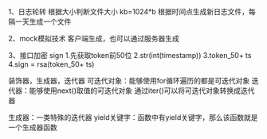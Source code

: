 1、日志轮转
根据大小判断文件大小
kb=1024*b
根据时间点生成新日志文件，每隔一天生成一个文件

2、mock模拟技术
客户端生成，也可以通过服务器生成

3、接口加密
sign
1.先获取token前50位
2.str(int(timestamp))
3.token_50+ ts
4.sign = rsa(token_50+ ts)

装饰器，生成器，迭代器
可迭代对象：能够使用for循环遍历的都是可迭代对象
迭代器：能够使用next()取值的可迭代对象
通过iter()可以将可迭代对象转换成迭代器

生成器：一类特殊的迭代器
yield关键字：函数中有yield关键字，那么该函数就是一个生成器函数